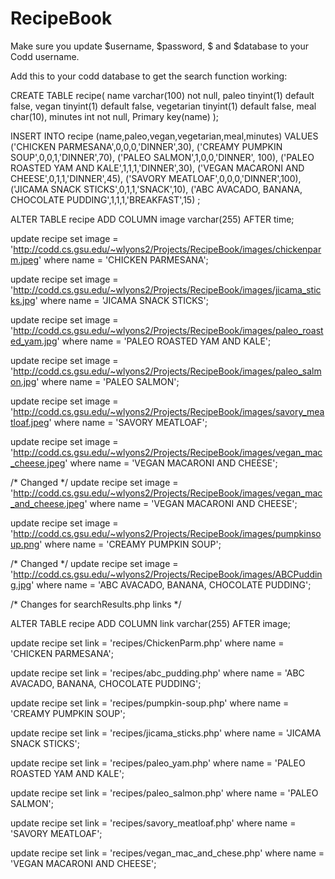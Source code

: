# RecipeBook


Make sure you update $username, $password, $ and $database to your Codd username.


Add this to your codd database to get the search function working:

CREATE TABLE recipe(
name varchar(100) not null,
paleo tinyint(1) default false,
vegan tinyint(1) default false,
vegetarian tinyint(1) default false,
meal char(10),
minutes int not null,
Primary key(name)
);

INSERT INTO recipe (name,paleo,vegan,vegetarian,meal,minutes)
VALUES
('CHICKEN PARMESANA',0,0,0,'DINNER',30),
('CREAMY PUMPKIN SOUP',0,0,1,'DINNER',70),
('PALEO SALMON',1,0,0,'DINNER', 100),
('PALEO ROASTED YAM AND KALE',1,1,1,'DINNER',30),
('VEGAN MACARONI AND CHEESE',0,1,1,'DINNER',45),
('SAVORY MEATLOAF',0,0,0,'DINNER',100),
('JICAMA SNACK STICKS',0,1,1,'SNACK',10),
('ABC AVACADO, BANANA, CHOCOLATE PUDDING',1,1,1,'BREAKFAST',15)
;

ALTER TABLE recipe ADD COLUMN image varchar(255) AFTER time;

update recipe set image = 'http://codd.cs.gsu.edu/~wlyons2/Projects/RecipeBook/images/chickenparm.jpeg' where name = 'CHICKEN PARMESANA';

update recipe set image = 'http://codd.cs.gsu.edu/~wlyons2/Projects/RecipeBook/images/jicama_sticks.jpg' where name = 'JICAMA SNACK STICKS';

update recipe set image = 'http://codd.cs.gsu.edu/~wlyons2/Projects/RecipeBook/images/paleo_roasted_yam.jpg' where name = 'PALEO ROASTED YAM AND KALE';

update recipe set image = 'http://codd.cs.gsu.edu/~wlyons2/Projects/RecipeBook/images/paleo_salmon.jpg' where name = 'PALEO SALMON';

update recipe set image = 'http://codd.cs.gsu.edu/~wlyons2/Projects/RecipeBook/images/savory_meatloaf.jpeg' where name = 'SAVORY MEATLOAF';

update recipe set image = 'http://codd.cs.gsu.edu/~wlyons2/Projects/RecipeBook/images/vegan_mac_cheese.jpeg' where name = 'VEGAN MACARONI AND CHEESE';

/* Changed */
update recipe set image = 'http://codd.cs.gsu.edu/~wlyons2/Projects/RecipeBook/images/vegan_mac_and_cheese.jpeg' where name = 'VEGAN MACARONI AND CHEESE';

update recipe set image = 'http://codd.cs.gsu.edu/~wlyons2/Projects/RecipeBook/images/pumpkinsoup.png' where name = 'CREAMY PUMPKIN SOUP';

/* Changed */
update recipe set image = 'http://codd.cs.gsu.edu/~wlyons2/Projects/RecipeBook/images/ABCPudding.jpg' where name = 'ABC AVACADO, BANANA, CHOCOLATE PUDDING';

/* Changes for searchResults.php links */

ALTER TABLE recipe ADD COLUMN link varchar(255) AFTER image;

update recipe set link = 'recipes/ChickenParm.php' where name = 'CHICKEN PARMESANA';

update recipe set link = 'recipes/abc_pudding.php' where name = 'ABC AVACADO, BANANA, CHOCOLATE PUDDING';

update recipe set link = 'recipes/pumpkin-soup.php' where name = 'CREAMY PUMPKIN SOUP';

update recipe set link = 'recipes/jicama_sticks.php' where name = 'JICAMA SNACK STICKS';

update recipe set link = 'recipes/paleo_yam.php' where name = 'PALEO ROASTED YAM AND KALE';

update recipe set link = 'recipes/paleo_salmon.php' where name = 'PALEO SALMON';

update recipe set link = 'recipes/savory_meatloaf.php' where name = 'SAVORY MEATLOAF';

update recipe set link = 'recipes/vegan_mac_and_chese.php' where name = 'VEGAN MACARONI AND CHEESE';
